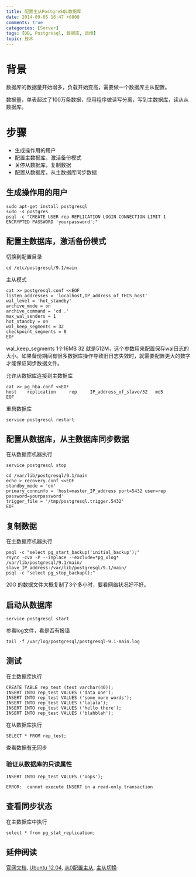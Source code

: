 ```yaml
---
title: 配置主从PostgreSQL数据库
date: 2014-09-05 16:47 +0800
comments: true
categories: [Server]
tags: [DB, Postgresql, 数据库, 运维]
topic: 技术
---
```


# 背景

数据库的数据量开始增多，负载开始变高，需要做一个数据库主从配置。

数据量，单表超过了100万条数据，应用程序做读写分离，写到主数据库，读从从数据库。


# 步骤

* 生成操作用的用户
* 配置主数据库，激活备份模式
* 关停从数据库，复制数据
* 配置从数据库，从主数据库同步数据

## 生成操作用的用户

```
sudo apt-get install postgresql
sudo -s postgres
psql -c "CREATE USER rep REPLICATION LOGIN CONNECTION LIMIT 1 ENCRYPTED PASSWORD 'yourpassword';"
```

## 配置主数据库，激活备份模式

切换到配置目录

```
cd /etc/postgresql/9.1/main
```

主从模式

```
cat >> postgresql.conf <<EOF
listen_addresses = 'localhost,IP_address_of_THIS_host'
wal_level = 'hot_standby'
archive_mode = on
archive_command = 'cd .'
max_wal_senders = 1
hot_standby = on
wal_keep_segments = 32
checkpoint_segments = 8
EOF
```

wal_keep_segments 1个16MB 32 就是512M，这个参数用来配置保存wal日志的大小。如果备份期间有很多数据库操作导致旧日志失效时，就需要配置更大的数字才能保证同步数据文件。

允许从数据库连接到主数据库

```
cat >> pg_hba.conf <<EOF
host    replication     rep     IP_address_of_slave/32   md5
EOF
```

重启数据库

```
service postgresql restart
```

## 配置从数据库，从主数据库同步数据

在从数据库机器执行

```
service postgresql stop
```

```
cd /var/lib/postgresql/9.1/main
echo > recovery.conf <<EOF
standby_mode = 'on'
primary_conninfo = 'host=master_IP_address port=5432 user=rep password=yourpassword'
trigger_file = '/tmp/postgresql.trigger.5432'
EOF
```

## 复制数据

在主数据库机器执行

```
psql -c "select pg_start_backup('initial_backup');"
rsync -cva -P --inplace --exclude=*pg_xlog* /var/lib/postgresql/9.1/main/ slave_IP_address:/var/lib/postgresql/9.1/main/
psql -c "select pg_stop_backup();"
```

20G 的数据文件大概复制了3个多小时，要看网络状况好不好。

## 启动从数据库

```
service postgresql start
```

参看log文件，看是否有报错

```
tail -f /var/log/postgresql/postgresql-9.1-main.log
```

## 测试

在主数据库执行

```
CREATE TABLE rep_test (test varchar(40));
INSERT INTO rep_test VALUES ('data one');
INSERT INTO rep_test VALUES ('some more words');
INSERT INTO rep_test VALUES ('lalala');
INSERT INTO rep_test VALUES ('hello there');
INSERT INTO rep_test VALUES ('blahblah');
```

在从数据库执行

```
SELECT * FROM rep_test;
```

查看数据有无同步


### 验证从数据库的只读属性

```
INSERT INTO rep_test VALUES ('oops');
```

```
ERROR:  cannot execute INSERT in a read-only transaction
```

## 查看同步状态

在主数据库中执行

```
select * from pg_stat_replication;
```

## 延伸阅读

[官网文档][2], [Ubuntu 12.04][1], [从0配置主从][3], [主从切换][4]

[1]: https://www.digitalocean.com/community/tutorials/how-to-set-up-master-slave-replication-on-postgresql-on-an-ubuntu-12-04-vps
[2]: http://www.postgresql.org/docs/9.1/interactive/continuous-archiving.html#BACKUP-BASE-BACKUP
[3]: http://www.rassoc.com/gregr/weblog/2013/02/16/zero-to-postgresql-streaming-replication-in-10-mins/
[4]: http://francs3.blog.163.com/blog/static/405767272011724103133766/ '主从切换'
